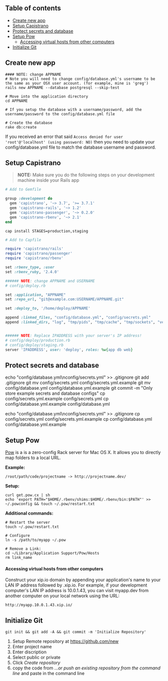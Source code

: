 ## Table of contents

- [Create new app](#create-new-app)
- [Setup Capistrano](#setup-capistrano)
- [Protect secrets and database](#protect-secrets-and-database)
- [Setup Pow](#setup-pow)
  - [Accessing virtual hosts from other computers](#Accessing-virtual-hosts-from-other-computers)
- [Initialize Git](#initialize-git)

## Create new app

```shell
#### NOTE: change APPNAME
# Note you will need to change config/database.yml's username to be the same as your OSX user account. (for example, mine is 'greg')
rails new APPNAME --database postgresql --skip-test

# Move into the application directory
cd APPNAME

# If you setup the database with a username/password, add the username/password to the config/database.yml file

# Create the database
rake db:create
```

If you received an error that said `Access denied for user 'root'@'localhost' (using password: NO)` then you need to update your config/database.yml file to match the database username and password.

## Setup Capistrano

> **NOTE:** Make sure you do the following steps on your development machine inside your Rails app

```ruby
# Add to Gemfile

group :development do
  gem 'capistrano', '~> 3.7', '>= 3.7.1'
  gem 'capistrano-rails', '~> 1.2'
  gem 'capistrano-passenger', '~> 0.2.0'
  gem 'capistrano-rbenv', '~> 2.1'
end
```

```shell
cap install STAGES=production,staging
```

```ruby
# Add to Capfile

require 'capistrano/rails'
require 'capistrano/passenger'
require 'capistrano/rbenv'

set :rbenv_type, :user
set :rbenv_ruby, '2.4.0'
```

```ruby
###### NOTE: change APPNAME and USERNAME
# config/deploy.rb

set :application, "APPNAME"
set :repo_url, "git@example.com:USERNAME/APPNAME.git"

set :deploy_to, '/home/deploy/APPNAME'

append :linked_files, "config/database.yml", "config/secrets.yml"
append :linked_dirs, "log", "tmp/pids", "tmp/cache", "tmp/sockets", "vendor/bundle", "public/system", "public/uploads"
```

```ruby

###### NOTE: Replace IPADDRESS with your server's IP address!
# config/deploy/production.rb
# config/deploy/staging.rb
server 'IPADDRESS', user: 'deploy', roles: %w{app db web}
```

## Protect secrets and database

echo "config/database.yml\nconfig/secrets.yml" >> .gitignore
git add .gitignore
git mv config/secrets.yml config/secrets.yml.example
git mv config/database.yml config/database.yml.example
git commit -m "Only store example secrets and database configs"
cp config/secrets.yml.example config/secrets.yml
cp config/database.yml.example config/database.yml

echo "config/database.yml\nconfig/secrets.yml" >> .gitignore
cp config/secrets.yml config/secrets.yml.example
cp config/database.yml config/database.yml.example

## Setup Pow

[Pow](http://pow.cx/) is a is a zero-config Rack server for Mac OS X. It allows you to directly map folders to a local URL. 

**Example:**
```shell
/root/path/code/projectname -> http://projectname.dev/
```

**Setup:**
```shell
curl get.pow.cx | sh
echo 'export PATH="$HOME/.rbenv/shims:$HOME/.rbenv/bin:$PATH"' >> ~/.powconfig && touch ~/.pow/restart.txt
```

**Additional commands:**

```shell
# Restart the server
touch ~/.pow/restart.txt

# Configure
ln -s /path/to/myapp ~/.pow

# Remove a Link:
cd ~/Library/Application Support/Pow/Hosts
rm link_name
```

#### Accessing virtual hosts from other computers

Construct your xip.io domain by appending your application's name to your LAN IP address followed by .xip.io. For example, if your development computer's LAN IP address is 10.0.1.43, you can visit myapp.dev from another computer on your local network using the URL: 

```
http://myapp.10.0.1.43.xip.io/
```

## Initialize Git

```shell
git init && git add -A && git commit -m 'Initialize Repository'
```

1. Setup Remote repository at https://github.com/new
1. Enter project name
1. Enter discription
1. Select public or private
1. Click *Create repository*
1. copy the code from *…or push an existing repository from the command line* and paste in the command line
